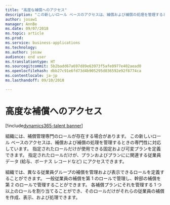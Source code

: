 ```yaml
---
title: "高度な補償へのアクセス"
description: "この新しいロール ベースのアクセスは、補償および補償の処理を管理するときの専門性に対応しています。"
author: josaw1
manager: AnnBe
ms.date: 09/07/2018
ms.topic: article
ms.prod: 
ms.service: business-applications
ms.technology: 
ms.author: josaw
audience: end user
ms.translationtype: HT
ms.sourcegitcommit: 5b2badd67a697d89e63973f5afe0977e402aead0
ms.openlocfilehash: dbb27c91e6fd73d4b905295d036592e92f8774ca
ms.contentlocale: ja-jp
ms.lasthandoff: 09/10/2018

---
```


# <a name="advanced-compensation-access"></a>高度な補償へのアクセス

[!include[dynamics365-talent banner](../includes/dynamics365-talent.md)]

組織には、補償管理専門のロールが存在する場合があります。 この新しいロール ベースのアクセスは、補償および補償の処理を管理するときの専門性に対応しています。 指定されたロールだけが使用できる固定および可変プランを定義できます。 指定されたロールだけが、プランおよびプランにに関連する従業員データ (給与、ボーナス レコードなど) にアクセスできます。

組織では、異なる従業員グループの補償を管理および表示できるロールを定義することができます。 一般従業員の補償を第 1 のロールで管理し、幹部の補償を第 2 のロールで管理することができます。 各補償プランにそれを管理する 1 つ以上のロールを割り当てることができ、そのロールだけがそれらの従業員の補償を作成、表示、および処理できます。

<!--
## Status (Required)
### Development status 
General Availability
October 2018
-->

